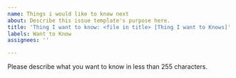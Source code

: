 ```yaml
---
name: Things i would like to know next
about: Describe this issue template's purpose here.
title: 'Thing I want to know: <file in title> [Thing I want to Knows]'
labels: Want to Know
assignees: ''

---
```


Please describe what you want to know in less than 255 characters.
